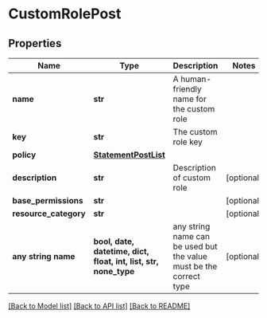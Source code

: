 # CustomRolePost


## Properties
Name | Type | Description | Notes
------------ | ------------- | ------------- | -------------
**name** | **str** | A human-friendly name for the custom role | 
**key** | **str** | The custom role key | 
**policy** | [**StatementPostList**](StatementPostList.md) |  | 
**description** | **str** | Description of custom role | [optional] 
**base_permissions** | **str** |  | [optional] 
**resource_category** | **str** |  | [optional] 
**any string name** | **bool, date, datetime, dict, float, int, list, str, none_type** | any string name can be used but the value must be the correct type | [optional]

[[Back to Model list]](../README.md#documentation-for-models) [[Back to API list]](../README.md#documentation-for-api-endpoints) [[Back to README]](../README.md)


